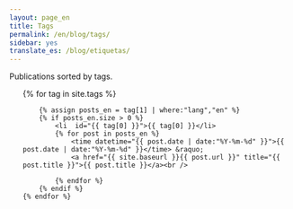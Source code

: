 ```yaml
---
layout: page_en
title: Tags
permalink: /en/blog/tags/
sidebar: yes
translate_es: /blog/etiquetas/
---
```


Publications sorted by tags.

<ul class="categories-tags-page">
	{% for tag in site.tags %}

		{% assign posts_en = tag[1] | where:"lang","en" %}
		{% if posts_en.size > 0 %}
			<li  id="{{ tag[0] }}">{{ tag[0] }}</li>
			{% for post in posts_en %}
				<time datetime="{{ post.date | date:"%Y-%m-%d" }}">{{ post.date | date:"%Y-%m-%d" }}</time> &raquo;
				<a href="{{ site.baseurl }}{{ post.url }}" title="{{ post.title }}">{{ post.title }}</a><br />

			{% endfor %}
		{% endif %}
	{% endfor %}
</ul>